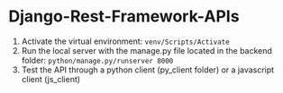# Django-Rest-Framework-APIs

1. Activate the virtual environment: `venv/Scripts/Activate`
2. Run the local server with the manage.py file located in the backend folder: `python/manage.py/runserver 8000`
3. Test the API through a python client (py_client folder) or a javascript client (js_client)
